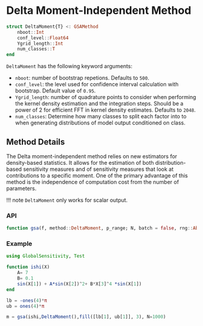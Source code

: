 # Delta Moment-Independent Method

```julia
struct DeltaMoment{T} <: GSAMethod
    nboot::Int
    conf_level::Float64
    Ygrid_length::Int
    num_classes::T
end
```

`DeltaMoment` has the following keyword arguments:

- `nboot`: number of bootstrap repetions. Defaults to `500`.
- `conf_level`: the level used for confidence interval calculation with bootstrap. Default value of `0.95`.
- `Ygrid_length`: number of quadrature points to consider when performing the kernel density estimation and the integration steps. Should be a power of 2 for efficient FFT in kernel density estimates. Defaults to `2048`.
- `num_classes`: Determine how many classes to split each factor into to when generating distributions of model output conditioned on class.

## Method Details

The Delta moment-independent method relies on new estimators for 
density-based statistics.  It allows for the estimation of both 
distribution-based sensitivity measures and of sensitivity measures that 
look at contributions to a specific moment. One of the primary advantage 
of this method is the independence of computation cost from the number of 
parameters.

!!! note
    `DeltaMoment` only works for scalar output.

### API

```julia
function gsa(f, method::DeltaMoment, p_range; N, batch = false, rng::AbstractRNG = Random.default_rng(), kwargs...)
```

### Example

```julia
using GlobalSensitivity, Test

function ishi(X)
    A= 7
    B= 0.1
    sin(X[1]) + A*sin(X[2])^2+ B*X[3]^4 *sin(X[1])
end

lb = -ones(4)*π
ub = ones(4)*π

m = gsa(ishi,DeltaMoment(),fill([lb[1], ub[1]], 3), N=1000)
```